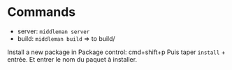 # Commands

- server: `middleman server`
- build: `middleman build` => to build/

Install a new package in Package control: cmd+shift+p
Puis taper `install` + entrée. Et entrer le nom du paquet à installer.